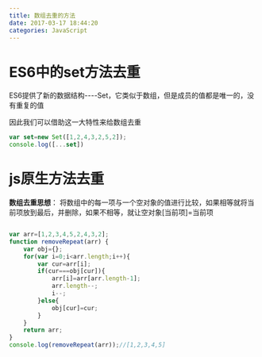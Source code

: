 ```yaml
---
title: 数组去重的方法
date: 2017-03-17 18:44:20
categories: JavaScript
---
```


# ES6中的set方法去重
ES6提供了新的数据结构----Set，它类似于数组，但是成员的值都是唯一的，没有重复的值

因此我们可以借助这一大特性来给数组去重
```js
var set=new Set([1,2,4,3,2,5,2]);
console.log([...set])
```

# js原生方法去重
**数组去重思想**：
将数组中的每一项与一个空对象的值进行比较，如果相等就将当前项放到最后，并删除，如果不相等，就让空对象[当前项]=当前项

```js

var arr=[1,2,3,4,5,2,4,3,2];
function removeRepeat(arr) {
    var obj={};
    for(var i=0;i<arr.length;i++){
        var cur=arr[i];
        if(cur===obj[cur]){
            arr[i]=arr[arr.length-1];
            arr.length--;
            i--;
        }else{
            obj[cur]=cur;
        }
    }
    return arr;
}
console.log(removeRepeat(arr));//[1,2,3,4,5]
```